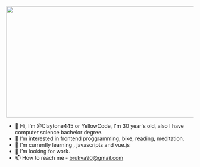 <div align="center">
  <img src="https://media.giphy.com/media/dWesBcTLavkZuG35MI/giphy.gif" width="600" height="300"/>
</div>

- 👋 Hi, I’m @Claytone445 or YellowCode, I'm 30 year's old, also I have computer science bachelor degree.
- 👀 I’m interested in frontend proggramming, bike, reading, meditation.
- 🌱 I’m currently learning , javascripts and vue.js
- 💞️ I’m looking for work.
- 📫 How to reach me -  brukva90@gmail.com

<!---
Claytone445/Claytone445 is a ✨ special ✨ repository because its `README.md` (this file) appears on your GitHub profile.
You can click the Preview link to take a look at your changes.
--->
